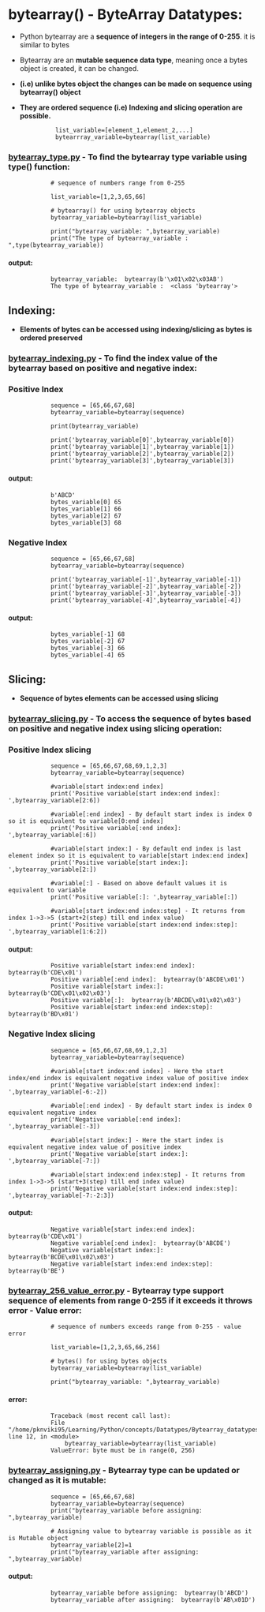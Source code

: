 # bytearray() -  ByteArray Datatypes:

- Python bytearray are a **sequence of integers in the range of 0-255**. it is similar to bytes 
- Bytearray are an **mutable sequence data type**, meaning once a bytes object is created, it can be changed.
- **(i.e) unlike bytes object the changes can be made on sequence using bytearray() object**
- **They are ordered sequence (i.e) Indexing and slicing operation are possible.**

                list_variable=[element_1,element_2,...]
                bytearrray_variable=bytearray(list_variable)

### [bytearray_type.py](https://github.com/pknviki95/Python/tree/main/concepts/Datatypes/Bytearray_datatypes/scripts/bytearray_type.py) - To find the bytearray type variable using type() function:

                # sequence of numbers range from 0-255

                list_variable=[1,2,3,65,66]

                # bytearray() for using bytearray objects
                bytearray_variable=bytearray(list_variable)

                print("bytearray_variable: ",bytearray_variable)
                print("The type of bytearray_variable : ",type(bytearray_variable))

#### output:

                bytearray_variable:  bytearray(b'\x01\x02\x03AB')
                The type of bytearray_variable :  <class 'bytearray'>

## Indexing:

- **Elements of bytes can be accessed using indexing/slicing as bytes is ordered preserved**

### [bytearray_indexing.py](https://github.com/pknviki95/Python/tree/main/concepts/Datatypes/Bytearray_datatypes/scripts/bytearray_indexing.py) - To find the index value of the bytearray based on positive and negative index:

### Positive Index

                sequence = [65,66,67,68]
                bytearray_variable=bytearray(sequence)

                print(bytearray_variable)

                print('bytearray_variable[0]',bytearray_variable[0])
                print('bytearray_variable[1]',bytearray_variable[1])
                print('bytearray_variable[2]',bytearray_variable[2])
                print('bytearray_variable[3]',bytearray_variable[3])
#### output:
                b'ABCD'
                bytes_variable[0] 65
                bytes_variable[1] 66
                bytes_variable[2] 67
                bytes_variable[3] 68
### Negative Index

                sequence = [65,66,67,68]
                bytearray_variable=bytearray(sequence)

                print('bytearray_variable[-1]',bytearray_variable[-1])
                print('bytearray_variable[-2]',bytearray_variable[-2])
                print('bytearray_variable[-3]',bytearray_variable[-3])
                print('bytearray_variable[-4]',bytearray_variable[-4])
#### output:

                bytes_variable[-1] 68
                bytes_variable[-2] 67
                bytes_variable[-3] 66
                bytes_variable[-4] 65

## Slicing:

- **Sequence of bytes elements can be accessed using slicing**

### [bytearray_slicing.py](https://github.com/pknviki95/Python/tree/main/concepts/Datatypes/Bytearray_datatypes/scripts/bytearray_slicing.py) - To access the sequence of bytes based on positive and negative index using slicing operation:

### Positive Index slicing

                sequence = [65,66,67,68,69,1,2,3]
                bytearray_variable=bytearray(sequence)

                #variable[start index:end index] 
                print('Positive variable[start index:end index]: ',bytearray_variable[2:6]) 

                #variable[:end index] - By default start index is index 0 so it is equivalent to variable[0:end index]
                print('Positive variable[:end index]: ',bytearray_variable[:6])

                #variable[start index:] - By default end index is last element index so it is equivalent to variable[start index:end index]
                print('Positive variable[start index:]: ',bytearray_variable[2:])      

                #variable[:] - Based on above default values it is equivalent to variable
                print('Positive variable[:]: ',bytearray_variable[:])

                #variable[start index:end index:step] - It returns from index 1->3->5 (start+2(step) till end index value)
                print('Positive variable[start index:end index:step]: ',bytearray_variable[1:6:2])
#### output:
                Positive variable[start index:end index]:  bytearray(b'CDE\x01')
                Positive variable[:end index]:  bytearray(b'ABCDE\x01')
                Positive variable[start index:]:  bytearray(b'CDE\x01\x02\x03')
                Positive variable[:]:  bytearray(b'ABCDE\x01\x02\x03')
                Positive variable[start index:end index:step]:  bytearray(b'BD\x01')


### Negative Index slicing

                sequence = [65,66,67,68,69,1,2,3]
                bytearray_variable=bytearray(sequence)

                #variable[start index:end index] - Here the start index/end index is equivalent negative index value of positive index
                print('Negative variable[start index:end index]: ',bytearray_variable[-6:-2])  

                #variable[:end index] - By default start index is index 0 equivalent negative index
                print('Negative variable[:end index]: ',bytearray_variable[:-3])         

                #variable[start index:] - Here the start index is equivalent negative index value of positive index
                print('Negative variable[start index:]: ',bytearray_variable[-7:])        

                #variable[start index:end index:step] - It returns from index 1->3->5 (start+3(step) till end index value)
                print('Negative variable[start index:end index:step]: ',bytearray_variable[-7:-2:3])
#### output:

                Negative variable[start index:end index]:  bytearray(b'CDE\x01')
                Negative variable[:end index]:  bytearray(b'ABCDE')
                Negative variable[start index:]:  bytearray(b'BCDE\x01\x02\x03')
                Negative variable[start index:end index:step]:  bytearray(b'BE')

### [bytearray_256_value_error.py](https://github.com/pknviki95/Python/tree/main/concepts/Datatypes/Bytearray_datatypes/scripts/bytearray_256_value_error.py) - Bytearray type support sequence of elements from range 0-255 if it exceeds it throws error - Value error:

                # sequence of numbers exceeds range from 0-255 - value error

                list_variable=[1,2,3,65,66,256]

                # bytes() for using bytes objects
                bytearray_variable=bytearray(list_variable)

                print("bytearray_variable: ",bytearray_variable)

#### error:
                Traceback (most recent call last):
                File "/home/pknviki95/Learning/Python/concepts/Datatypes/Bytearray_datatypes/scripts/bytearray_256_value_error.py", line 12, in <module>
                    bytearray_variable=bytearray(list_variable)
                ValueError: byte must be in range(0, 256)

### [bytearray_assigning.py](https://github.com/pknviki95/Python/tree/main/concepts/Datatypes/Bytearray_datatypes/scripts/bytearray_assigning.py) - Bytearray type can be updated or changed as it is mutable:

                sequence = [65,66,67,68]
                bytearray_variable=bytearray(sequence)
                print("bytearray_variable before assigning: ",bytearray_variable)

                # Assigning value to bytearray variable is possible as it is Mutable object
                bytearray_variable[2]=1
                print("bytearray_variable after assigning: ",bytearray_variable)

#### output:
                bytearray_variable before assigning:  bytearray(b'ABCD')
                bytearray_variable after assigning:  bytearray(b'AB\x01D')